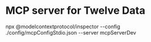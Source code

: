 # MCP server for Twelve Data

npx @modelcontextprotocol/inspector --config ./config/mcpConfigStdio.json --server mcpServerDev